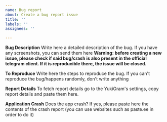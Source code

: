 ```yaml
---
name: Bug report
about: Create a bug report issue
title: ''
labels: ''
assignees: ''

---
```


**Bug Description**
Write here a detailed description of the bug. If you have any screenshots, you can send them here
**Warning: before creating a new issue, please check if said bug/crash is also present in the official telegram client. If it is reproducible there, the issue will be closed.**

**To Reproduce**
Write here the steps to reproduce the bug. If you can't reproduce the bug/happens randomly, don't write anything

**Report Details**
To fetch report details go to the YukiGram's settings, copy report details and paste them here.

**Application Crash**
Does the app crash? If yes, please paste here the contents of the crash report (you can use websites such as paste.ee in order to do it)
